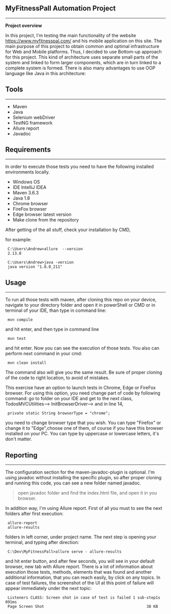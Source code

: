 ## MyFitnessPall Automation Project

***

**Project overview**

In this project, I'm testing the main functionality of
 the website https://www.myfitnesspal.com/ and his mobile application
 on this site. The main purpose of this project to obtain common and optimal 
 infrastructure for Web and Mobile platforms.
  Thus, I decided to use Bottom-up approach for this project. This kind of
 architecture uses separate small parts of the system and linked to
  form larger components, which are in turn linked to a complete
  system is formed.
  There is also many advantages to use OOP language like Java in this 
  architecture:
  
   
## Tools
 
 ***
 - Maven
 - Java
 - Selenium webDriver
 - TestNG framework
 - Allure report
 - Javadoc
 
 ## Requirements
 
 ***
In order to execute those tests you need to
 have the following installed environments locally.
 - Windows OS
 - IDE IntelliJ IDEA
 - Maven 3.6.3 
 - Java 1.8
 - Chrome browser 
 - FireFox browser 
 - Edge browser latest version
 - Make clone from the repository
  
  After getting of the all stuff, check your installation by CMD, 
  
  for example:
     
     C:\Users\Andrew>allure  --version
     2.13.0
     
     C:\Users\Andrew>java -version
     java version "1.8.0_211"
      
 ## Usage
 
  ***
  To run all those tests with maven, after cloning this
   repo on your device, navigate to your directory folder 
  and open it in powerShell or CMD or in terminal of 
   your IDE, than type in command line:
   
     mvn compile 
    
   and hit enter, and then type in command line 
   
     mvn test 
      
  and hit enter. Now you can see the execution of those tests.
  You also can perform next command in your cmd:
  
     mvn clean install
    
  The command also will give you the same result. Be sure of
   proper cloning of the code to right location, to avoid of mistakes.  
  
 This exercise have an option to launch tests in Chrome,
  Edge or FireFox browser. For using this option,
   you need change part of code by following command: 
    go to folder on your IDE and get to the next class,
     TodosMVCUtilities--> InitBrowserDriver--> and
 in line 14,
 
     private static String browserType = "chrome"; 
    
 you need to change browser type that you wish. You can
  type "Firefox" or change it to "Edge",choose one of them,
   of course if you have this browser installed on your PC. 
   You can type by uppercase or lowercase letters, it's don't matter.
   
## Reporting

***
The configuration section for the maven-javadoc-plugin is optional. 
I'm using javadoc without installing the specific plugin, so
 after proper cloning and running this code, you can see a new folder
 named javadoc.
  
 > open javadoc folder and find the index.html file,
 > and open it in you browser.  
  
    
  In addition way, I'm using Allure report. First of all you must to see the
  next folders after first execution:
  
  
     allure-report
     allure-results 
     
   folders in left corner, under project name. The next step is
   opening your terminal, and typing after direction: 
   
     C:\Dev\MyFitnessPall>allure serve - allure-results
     
   and hit enter button, and after few seconds, you will see 
   in your default browser, new tab with Allure report.
   There is a lot of information about execution those tests, methods, 
   elements that was found and another additional information,
    that you can reach easily, by click on any topics.
   In case of test failures, the screenshot of the UI 
   at this point of failure will appear immediately
    under the next topic:
    
     Listeners CLASS: Screen shot in case of test is failed 1 sub-step1s 091ms
     Page Screen Shot                                             38 KB
     
     
 
